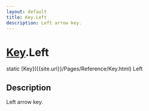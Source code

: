 ```yaml
---
layout: default
title: Key.Left
description: Left arrow key.
---
```

# [Key]({{site.url}}/Pages/Reference/Key.html).Left

<div class='signature' markdown='1'>
static [Key]({{site.url}}/Pages/Reference/Key.html) Left
</div>

## Description
Left arrow key.

